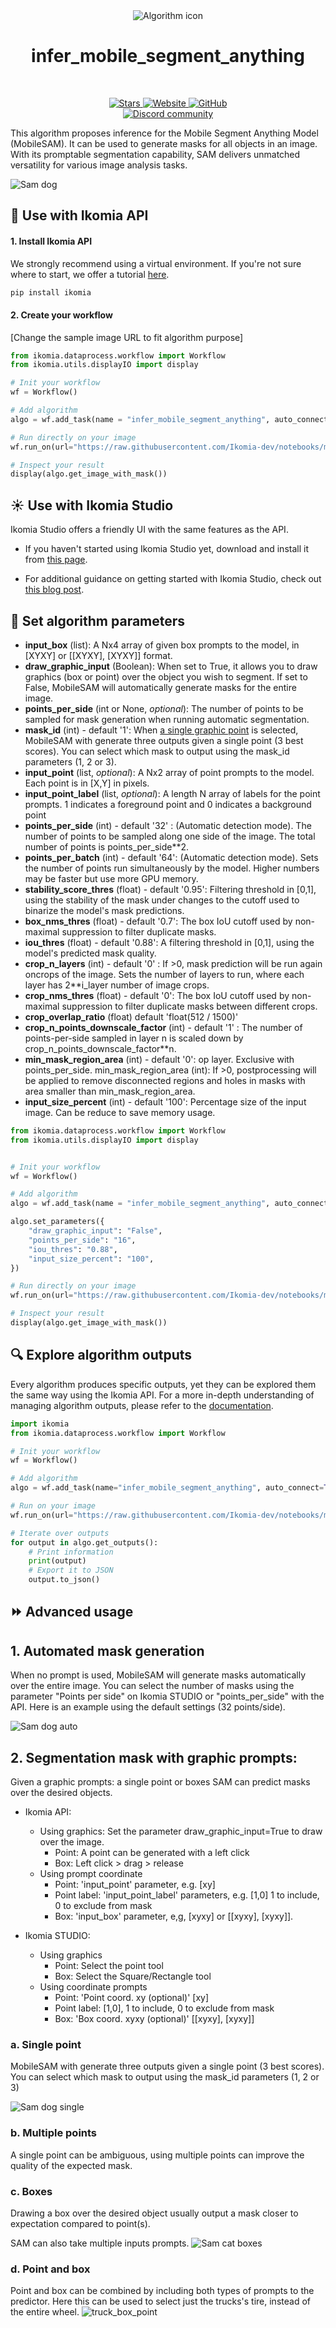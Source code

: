 <div align="center">
  <img src="https://raw.githubusercontent.com/Ikomia-hub/infer_mobile_segment_anything/main/icons/icon.png" alt="Algorithm icon">
  <h1 align="center">infer_mobile_segment_anything</h1>
</div>
<br />
<p align="center">
    <a href="https://github.com/Ikomia-hub/infer_mobile_segment_anything">
        <img alt="Stars" src="https://img.shields.io/github/stars/Ikomia-hub/infer_mobile_segment_anything">
    </a>
    <a href="https://app.ikomia.ai/hub/">
        <img alt="Website" src="https://img.shields.io/website/http/app.ikomia.ai/en.svg?down_color=red&down_message=offline&up_message=online">
    </a>
    <a href="https://github.com/Ikomia-hub/infer_mobile_segment_anything/blob/main/LICENSE.md">
        <img alt="GitHub" src="https://img.shields.io/github/license/Ikomia-hub/infer_mobile_segment_anything.svg?color=blue">
    </a>    
    <br>
    <a href="https://discord.com/invite/82Tnw9UGGc">
        <img alt="Discord community" src="https://img.shields.io/badge/Discord-white?style=social&logo=discord">
    </a> 
</p>

This algorithm proposes inference for the Mobile Segment Anything Model (MobileSAM). It can be used to generate masks for all objects in an image. With its promptable segmentation capability, SAM delivers unmatched versatility for various image analysis tasks. 

![Sam dog](https://raw.githubusercontent.com/Ikomia-hub/infer_mobile_segment_anything/main/icons/output.jpg)


## :rocket: Use with Ikomia API

#### 1. Install Ikomia API

We strongly recommend using a virtual environment. If you're not sure where to start, we offer a tutorial [here](https://www.ikomia.ai/blog/a-step-by-step-guide-to-creating-virtual-environments-in-python).

```sh
pip install ikomia
```

#### 2. Create your workflow

[Change the sample image URL to fit algorithm purpose]

```python
from ikomia.dataprocess.workflow import Workflow
from ikomia.utils.displayIO import display

# Init your workflow
wf = Workflow()

# Add algorithm
algo = wf.add_task(name = "infer_mobile_segment_anything", auto_connect=True)

# Run directly on your image
wf.run_on(url="https://raw.githubusercontent.com/Ikomia-dev/notebooks/main/examples/img/img_cat.jpg")

# Inspect your result
display(algo.get_image_with_mask())
```

## :sunny: Use with Ikomia Studio

Ikomia Studio offers a friendly UI with the same features as the API.

- If you haven't started using Ikomia Studio yet, download and install it from [this page](https://www.ikomia.ai/studio).

- For additional guidance on getting started with Ikomia Studio, check out [this blog post](https://www.ikomia.ai/blog/how-to-get-started-with-ikomia-studio).

## :pencil: Set algorithm parameters


- **input_box** (list): A Nx4 array of given box prompts to the  model, in [XYXY] or [[XYXY], [XYXY]] format.
- **draw_graphic_input** (Boolean): When set to True, it allows you to draw graphics (box or point) over the object you wish to segment. If set to False, MobileSAM will automatically generate masks for the entire image.
- **points_per_side** (int or None, *optional*): The number of points to be sampled for mask generation when running automatic segmentation.
- **mask_id** (int) - default '1': When [a single graphic point](https://github.com/Ikomia-hub/infer_mobile_segment_anything#a-single-point) is selected, MobileSAM with generate three outputs given a single point (3 best scores). You can select which mask to output using the mask_id parameters (1, 2 or 3). 
- **input_point** (list, *optional*): A Nx2 array of point prompts to the model. Each point is in [X,Y] in pixels.
- **input_point_label** (list, *optional*): A length N array of labels for the point prompts. 1 indicates a foreground point and 0 indicates a background point
- **points_per_side** (int) - default '32' : (Automatic detection mode). The number of points to be sampled along one side of the image. The total number of points is points_per_side**2. 
- **points_per_batch** (int) - default '64': (Automatic detection mode).  Sets the number of points run simultaneously by the model. Higher numbers may be faster but use more GPU memory.
- **stability_score_thres** (float) - default '0.95': Filtering threshold in [0,1], using the stability of the mask under changes to the cutoff used to binarize the model's mask predictions.
- **box_nms_thres** (float) - default '0.7': The box IoU cutoff used by non-maximal suppression to filter duplicate masks.
- **iou_thres** (float) - default '0.88': A filtering threshold in [0,1], using the model's predicted mask quality.
- **crop_n_layers** (int) - default '0' : If >0, mask prediction will be run again oncrops of the image. Sets the number of layers to run, where each layer has 2**i_layer number of image crops.
- **crop_nms_thres** (float) - default '0': The box IoU cutoff used by non-maximal suppression to filter duplicate masks between different crops.
- **crop_overlap_ratio** (float) default 'float(512 / 1500)'
- **crop_n_points_downscale_factor** (int) - default '1' : The number of points-per-side sampled in layer n is scaled down by crop_n_points_downscale_factor**n.
- **min_mask_region_area** (int) - default '0': op layer. Exclusive with points_per_side. min_mask_region_area (int): If >0, postprocessing will be applied to remove disconnected regions and holes in masks with area smaller than min_mask_region_area. 
- **input_size_percent** (int) - default '100': Percentage size of the input image. Can be reduce to save memory usage. 



```python
from ikomia.dataprocess.workflow import Workflow
from ikomia.utils.displayIO import display


# Init your workflow
wf = Workflow()

# Add algorithm
algo = wf.add_task(name = "infer_mobile_segment_anything", auto_connect=True)

algo.set_parameters({
    "draw_graphic_input": "False",
    "points_per_side": "16",
    "iou_thres": "0.88",
    "input_size_percent": "100",
})

# Run directly on your image
wf.run_on(url="https://raw.githubusercontent.com/Ikomia-dev/notebooks/main/examples/img/img_cat.jpg")

# Inspect your result
display(algo.get_image_with_mask())
```

## :mag: Explore algorithm outputs

Every algorithm produces specific outputs, yet they can be explored them the same way using the Ikomia API. For a more in-depth understanding of managing algorithm outputs, please refer to the [documentation](https://ikomia-dev.github.io/python-api-documentation/advanced_guide/IO_management.html).

```python
import ikomia
from ikomia.dataprocess.workflow import Workflow

# Init your workflow
wf = Workflow()

# Add algorithm
algo = wf.add_task(name="infer_mobile_segment_anything", auto_connect=True)

# Run on your image  
wf.run_on(url="https://raw.githubusercontent.com/Ikomia-dev/notebooks/main/examples/img/img_cat.jpg")

# Iterate over outputs
for output in algo.get_outputs():
    # Print information
    print(output)
    # Export it to JSON
    output.to_json()
```

## :fast_forward: Advanced usage 

## 1. Automated mask generation
When no prompt is used, MobileSAM will generate masks automatically over the entire image. 
You can select the number of masks using the parameter "Points per side" on Ikomia STUDIO or "points_per_side" with the API. Here is an example using the default settings (32 points/side).  

![Sam dog auto](https://raw.githubusercontent.com/Ikomia-hub/infer_segment_anything/main/images/dog_auto_seg.png)


## 2. Segmentation mask with graphic prompts:
Given a graphic prompts: a single point or boxes SAM can predict masks over the desired objects. 
- Ikomia API: 
    - Using graphics: Set the parameter draw_graphic_input=True to draw over the image.
        - Point: A point can be generated with a left click
        - Box: Left click > drag > release
    - Using prompt coordinate
        - Point: 'input_point' parameter, e.g. [xy]
        - Point label: 'input_point_label' parameters, e.g. [1,0] 1 to include, 0 to exclude from mask
        - Box: 'input_box' parameter, e,g, [xyxy] or [[xyxy], [xyxy]].


- Ikomia STUDIO:
    - Using graphics
        - Point: Select the point tool
        - Box: Select the Square/Rectangle tool
    - Using coordinate prompts
        - Point: 'Point coord. xy (optional)' [xy]
        - Point label: [1,0], 1 to include, 0 to exclude from mask
        - Box: 'Box coord. xyxy (optional)' [[xyxy], [xyxy]]

### a. Single point 
MobileSAM with generate three outputs given a single point (3 best scores). 
You can select which mask to output using the mask_id parameters (1, 2 or 3) 

![Sam dog single](https://raw.githubusercontent.com/Ikomia-hub/infer_segment_anything/main/images/dog_single_point.png)


### b. Multiple points
A single point can be ambiguous, using multiple points can improve the quality of the expected mask.

### c. Boxes
Drawing a box over the desired object usually output a mask closer to expectation compared to point(s). 

SAM can also take multiple inputs prompts.
![Sam cat boxes](https://raw.githubusercontent.com/Ikomia-hub/infer_segment_anything/main/images/cats_boxes.png)

### d. Point and box

Point and box can be combined by including both types of prompts to the predictor. Here this can be used to select just the trucks's tire, instead of the entire wheel.
![truck_box_point](https://raw.githubusercontent.com/Ikomia-hub/infer_segment_anything/main/images/truck_box_point.png)
